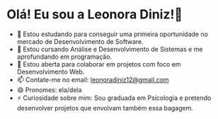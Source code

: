 <h1>Olá! Eu sou a Leonora Diniz!🤗</h1>


- 🔭 Estou estudando para conseguir uma primeira oportunidade no mercado de Desenvolvimento de Software.
- 🌱 Estou cursando Análise e Desenvolvimento de Sistemas e me aprofundando em programação.
- 👯 Estou aberta para colaborar em projetos com foco em Desenvolvimento Web.
- 📫 Contate-me no email: leonoradiniz12@gmail.com
- 😄 Pronomes: ela/dela
- ⚡ Curiosidade sobre mim: Sou graduada em Psicologia e pretendo desenvolver projetos que envolvam também essa bagagem.

